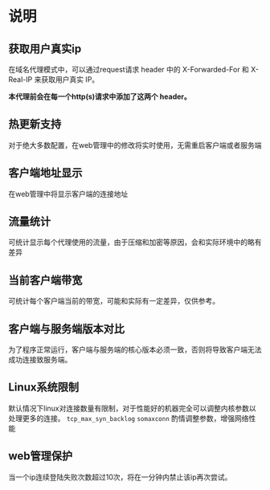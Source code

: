 # 说明
## 获取用户真实ip

在域名代理模式中，可以通过request请求 header 中的 X-Forwarded-For 和 X-Real-IP 来获取用户真实 IP。

**本代理前会在每一个http(s)请求中添加了这两个 header。**

## 热更新支持
对于绝大多数配置，在web管理中的修改将实时使用，无需重启客户端或者服务端

## 客户端地址显示
在web管理中将显示客户端的连接地址

## 流量统计
可统计显示每个代理使用的流量，由于压缩和加密等原因，会和实际环境中的略有差异

## 当前客户端带宽
可统计每个客户端当前的带宽，可能和实际有一定差异，仅供参考。

## 客户端与服务端版本对比
为了程序正常运行，客户端与服务端的核心版本必须一致，否则将导致客户端无法成功连接致服务端。

## Linux系统限制
默认情况下linux对连接数量有限制，对于性能好的机器完全可以调整内核参数以处理更多的连接。
`tcp_max_syn_backlog` `somaxconn`
酌情调整参数，增强网络性能

## web管理保护
当一个ip连续登陆失败次数超过10次，将在一分钟内禁止该ip再次尝试。
